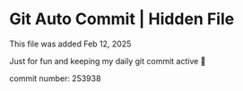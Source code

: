 # Git Auto Commit | Hidden File

This file was added Feb 12, 2025

Just for fun and keeping my daily git commit active 🤪

commit number: 253938

